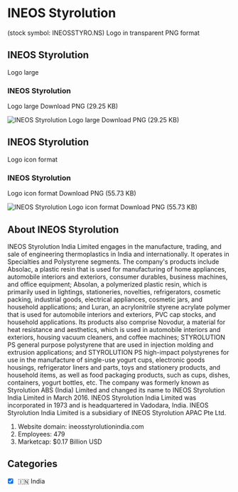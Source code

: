 # INEOS Styrolution
 (stock symbol: INEOSSTYRO.NS) Logo in transparent PNG format

## INEOS Styrolution
 Logo large

### INEOS Styrolution
 Logo large Download PNG (29.25 KB)

![INEOS Styrolution
 Logo large Download PNG (29.25 KB)](/img/orig/INEOSSTYRO.NS_BIG-bac03a1b.png)

## INEOS Styrolution
 Logo icon format

### INEOS Styrolution
 Logo icon format Download PNG (55.73 KB)

![INEOS Styrolution
 Logo icon format Download PNG (55.73 KB)](/img/orig/INEOSSTYRO.NS-06115f61.png)

## About INEOS Styrolution


INEOS Styrolution India Limited engages in the manufacture, trading, and sale of engineering thermoplastics in India and internationally. It operates in Specialties and Polystyrene segments. The company's products include Absolac, a plastic resin that is used for manufacturing of home appliances, automobile interiors and exteriors, consumer durables, business machines, and office equipment; Absolan, a polymerized plastic resin, which is primarily used in lightings, stationeries, novelties, refrigerators, cosmetic packing, industrial goods, electrical appliances, cosmetic jars, and household applications; and Luran, an acrylonitrile styrene acrylate polymer that is used for automobile interiors and exteriors, PVC cap stocks, and household applications. Its products also comprise Novodur, a material for heat resistance and aesthetics, which is used in automobile interiors and exteriors, housing vacuum cleaners, and coffee machines; STYROLUTION PS general purpose polystyrene that are used in injection molding and extrusion applications; and STYROLUTION PS high-impact polystyrenes for use in the manufacture of single-use yogurt cups, electronic goods housings, refrigerator liners and parts, toys and stationery products, and household items, as well as food packaging products, such as cups, dishes, containers, yogurt bottles, etc. The company was formerly known as Styrolution ABS (India) Limited and changed its name to INEOS Styrolution India Limited in March 2016. INEOS Styrolution India Limited was incorporated in 1973 and is headquartered in Vadodara, India. INEOS Styrolution India Limited is a subsidiary of INEOS Styrolution APAC Pte Ltd.

1. Website domain: ineosstyrolutionindia.com
2. Employees: 479
3. Marketcap: $0.17 Billion USD


## Categories
- [x] 🇮🇳 India
